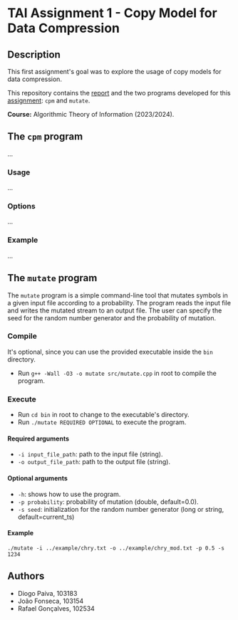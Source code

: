 # TAI Assignment 1 - Copy Model for Data Compression

## Description

This first assignment's goal was to explore the usage of copy models for data compression.

This repository contains the [report](report/report.pdf) and the two programs developed for this [assignment](description.pdf): `cpm`
and `mutate`.

**Course:** Algorithmic Theory of Information (2023/2024).

## The `cpm` program

...

### Usage

...

### Options

...

### Example

...

## The `mutate` program

The `mutate` program is a simple command-line tool that mutates symbols in a given input file according to a
probability. The program reads the input file and writes the mutated stream to an output file. The user can specify
the seed for the random number generator and the probability of mutation.

### Compile

It's optional, since you can use the provided executable inside the `bin` directory.

- Run `g++ -Wall -O3 -o mutate src/mutate.cpp` in root to compile the program.

### Execute

- Run `cd bin` in root to change to the executable's directory.
- Run `./mutate REQUIRED OPTIONAL` to execute the program.

#### Required arguments

- `-i input_file_path`: path to the input file (string).
- `-o output_file_path`: path to the output file (string).

#### Optional arguments

- `-h`: shows how to use the program.
- `-p probability`: probability of mutation (double, default=0.0).
- `-s seed`: initialization for the random number generator (long or string, default=current_ts)

#### Example

`./mutate -i ../example/chry.txt -o ../example/chry_mod.txt -p 0.5 -s 1234`

## Authors

- Diogo Paiva, 103183
- João Fonseca, 103154
- Rafael Gonçalves, 102534
